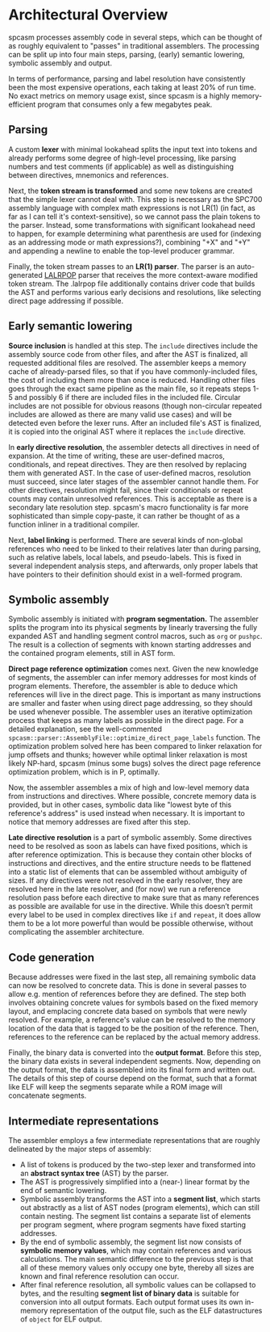 # Architectural Overview

spcasm processes assembly code in several steps, which can be thought of as roughly equivalent to "passes" in traditional assemblers. The processing can be split up into four main steps, parsing, (early) semantic lowering, symbolic assembly and output.

In terms of performance, parsing and label resolution have consistently been the most expensive operations, each taking at least 20% of run time. No exact metrics on memory usage exist, since spcasm is a highly memory-efficient program that consumes only a few megabytes peak.

## Parsing

A custom **lexer** with minimal lookahead splits the input text into tokens and already performs some degree of high-level processing, like parsing numbers and test comments (if applicable) as well as distinguishing between directives, mnemonics and references.

Next, the **token stream is transformed** and some new tokens are created that the simple lexer cannot deal with. This step is necessary as the SPC700 assembly language with complex math expressions is not LR(1) (in fact, as far as I can tell it's context-sensitive), so we cannot pass the plain tokens to the parser. Instead, some transformations with significant lookahead need to happen, for example determining what parenthesis are used for (indexing as an addressing mode or math expressions?), combining "+X" and "+Y" and appending a newline to enable the top-level producer grammar.

Finally, the token stream passes to an **LR(1) parser**. The parser is an auto-generated [LALRPOP](https://github.com/lalrpop/lalrpop) parser that receives the more context-aware modified token stream. The .lalrpop file additionally contains driver code that builds the AST and performs various early decisions and resolutions, like selecting direct page addressing if possible.

## Early semantic lowering

**Source inclusion** is handled at this step. The `include` directives include the assembly source code from other files, and after the AST is finalized, all requested additional files are resolved. The assembler keeps a memory cache of already-parsed files, so that if you have commonly-included files, the cost of including them more than once is reduced. Handling other files goes through the exact same pipeline as the main file, so it repeats steps 1-5 and possibly 6 if there are included files in the included file. Circular includes are not possible for obvious reasons (though non-circular repeated includes are allowed as there are many valid use cases) and will be detected even before the lexer runs. After an included file's AST is finalized, it is copied into the original AST where it replaces the `include` directive.

In **early directive resolution**, the assembler detects all directives in need of expansion. At the time of writing, these are user-defined macros, conditionals, and repeat directives. They are then resolved by replacing them with generated AST. In the case of user-defined macros, resolution must succeed, since later stages of the assembler cannot handle them. For other directives, resolution might fail, since their conditionals or repeat counts may contain unresolved references. This is acceptable as there is a secondary late resolution step. spcasm's macro functionality is far more sophisticated than simple copy-paste, it can rather be thought of as a function inliner in a traditional compiler.

Next, **label linking** is performed. There are several kinds of non-global references who need to be linked to their relatives later than during parsing, such as relative labels, local labels, and pseudo-labels. This is fixed in several independent analysis steps, and afterwards, only proper labels that have pointers to their definition should exist in a well-formed program.

## Symbolic assembly

Symbolic assembly is initiated with **program segmentation.** The assembler splits the program into its physical segments by linearly traversing the fully expanded AST and handling segment control macros, such as `org` or `pushpc`. The result is a collection of segments with known starting addresses and the contained program elements, still in AST form.

**Direct page reference optimization** comes next. Given the new knowledge of segments, the assembler can infer memory addresses for most kinds of program elements. Therefore, the assembler is able to deduce which references will live in the direct page. This is important as many instructions are smaller and faster when using direct page addressing, so they should be used whenever possible. The assembler uses an iterative optimization process that keeps as many labels as possible in the direct page. For a detailed explanation, see the well-commented `spcasm::parser::AssemblyFile::optimize_direct_page_labels` function. The optimization problem solved here has been compared to linker relaxation for jump offsets and thunks; however while optimal linker relaxation is most likely NP-hard, spcasm (minus some bugs) solves the direct page reference optimization problem, which is in P, optimally.

Now, the assembler assembles a mix of high and low-level memory data from instructions and directives. Where possible, concrete memory data is provided, but in other cases, symbolic data like "lowest byte of this reference's address" is used instead when necessary. It is important to notice that memory addresses are fixed after this step.

**Late directive resolution** is a part of symbolic assembly. Some directives need to be resolved as soon as labels can have fixed positions, which is after reference optimization. This is because they contain other blocks of instructions and directives, and the entire structure needs to be flattened into a static list of elements that can be assembled without ambiguity of sizes. If any directives were not resolved in the early resolver, they are resolved here in the late resolver, and (for now) we run a reference resolution pass before each directive to make sure that as many references as possible are available for use in the directive. While this doesn’t permit every label to be used in complex directives like `if` and `repeat`, it does allow them to be a lot more powerful than would be possible otherwise, without complicating the assembler architecture.

## Code generation

Because addresses were fixed in the last step, all remaining symbolic data can now be resolved to concrete data. This is done in several passes to allow e.g. mention of references before they are defined. The step both involves obtaining concrete values for symbols based on the fixed memory layout, and emplacing concrete data based on symbols that were newly resolved. For example, a reference's value can be resolved to the memory location of the data that is tagged to be the position of the reference. Then, references to the reference can be replaced by the actual memory address.

Finally, the binary data is converted into the **output format**. Before this step, the binary data exists in several independent segments. Now, depending on the output format, the data is assembled into its final form and written out. The details of this step of course depend on the format, such that a format like ELF will keep the segments separate while a ROM image will concatenate segments.

## Intermediate representations

The assembler employs a few intermediate representations that are roughly delineated by the major steps of assembly:

- A list of tokens is produced by the two-step lexer and transformed into an **abstract syntax tree** (AST) by the parser.
- The AST is progressively simplified into a (near-) linear format by the end of semantic lowering.
- Symbolic assembly transforms the AST into a **segment list**, which starts out abstractly as a list of AST nodes (program elements), which can still contain nesting. The segment list contains a separate list of elements per program segment, where program segments have fixed starting addresses.
- By the end of symbolic assembly, the segment list now consists of **symbolic memory values**, which may contain references and various calculations. The main semantic difference to the previous step is that all of these memory values only occupy one byte, thereby all sizes are known and final reference resolution can occur.
- After final reference resolution, all symbolic values can be collapsed to bytes, and the resulting **segment list of binary data** is suitable for conversion into all output formats. Each output format uses its own in-memory representation of the output file, such as the ELF datastructures of `object` for ELF output.
